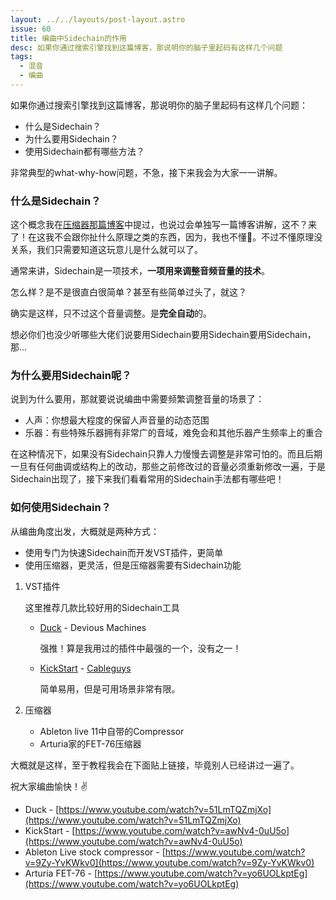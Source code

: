 ```yaml
---
layout: ../../layouts/post-layout.astro
issue: 60
title: 编曲中Sidechain的作用
desc: 如果你通过搜索引擎找到这篇博客，那说明你的脑子里起码有这样几个问题
tags:
  - 混音
  - 编曲
---
```


如果你通过搜索引擎找到这篇博客，那说明你的脑子里起码有这样几个问题：

- 什么是Sidechain？
- 为什么要用Sidechain？
- 使用Sidechain都有哪些方法？

非常典型的what-why-how问题，不急，接下来我会为大家一一讲解。

### 什么是Sidechain？

这个概念我在[压缩器那篇博客](https://jw1.dev/2020/09/15/a01.html)中提过，也说过会单独写一篇博客讲解，这不？来了！在这我不会跟你扯什么原理之类的东西，因为，我也不懂🌝。不过不懂原理没关系，我们只需要知道这玩意儿是什么就可以了。

通常来讲，Sidechain是一项技术，**一项用来调整音频音量的技术**。

怎么样？是不是很直白很简单？甚至有些简单过头了，就这？

确实是这样，只不过这个音量调整。是**完全自动**的。

想必你们也没少听哪些大佬们说要用Sidechain要用Sidechain要用Sidechain，那...

### 为什么要用Sidechain呢？

说到为什么要用，那就要说说编曲中需要频繁调整音量的场景了：

- 人声：你想最大程度的保留人声音量的动态范围
- 乐器：有些特殊乐器拥有非常广的音域，难免会和其他乐器产生频率上的重合

在这种情况下，如果没有Sidechain只靠人力慢慢去调整是非常可怕的。而且后期一旦有任何曲调或结构上的改动，那些之前修改过的音量必须重新修改一遍，于是Sidechain出现了，接下来我们看看常用的Sidechain手法都有哪些吧！

### 如何使用Sidechain？

从编曲角度出发，大概就是两种方式：

- 使用专门为快速Sidechain而开发VST插件，更简单
- 使用压缩器，更灵活，但是压缩器需要有Sidechain功能

1. VST插件

   这里推荐几款比较好用的Sidechain工具

   - [Duck](https://deviousmachines.com/duck/) - Devious Machines

     强推！算是我用过的插件中最强的一个，没有之一！

   - [KickStart](https://www.kickstart-plugin.com/) - [Cableguys](https://www.cableguys.com/)

     简单易用，但是可用场景非常有限。

2. 压缩器

   - Ableton live 11中自带的Compressor
   - Arturia家的FET-76压缩器

大概就是这样，至于教程我会在下面贴上链接，毕竟别人已经讲过一遍了。

祝大家编曲愉快！✌

- Duck - [https://www.youtube.com/watch?v=51LmTQZmjXo](https://www.youtube.com/watch?v=51LmTQZmjXo)
- KickStart - [https://www.youtube.com/watch?v=awNv4-0uU5o](https://www.youtube.com/watch?v=awNv4-0uU5o)
- Ableton Live stock compressor - [https://www.youtube.com/watch?v=9Zy-YvKWkv0](https://www.youtube.com/watch?v=9Zy-YvKWkv0)
- Arturia FET-76 - [https://www.youtube.com/watch?v=yo6UOLkptEg](https://www.youtube.com/watch?v=yo6UOLkptEg)